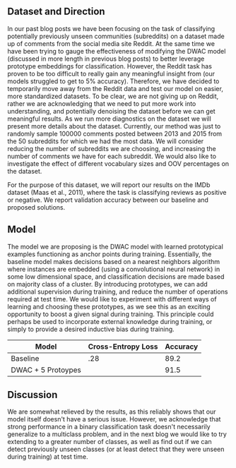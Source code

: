 ## Dataset and Direction
In our past blog posts we have been focusing on the task of classifying potentially previously unseen communities (subreddits) 
on a  dataset made up of comments from the social media site Reddit. At the same time we have been trying to gauge the
effectiveness of modifying the DWAC model (discussed in more length in previous blog posts) to better leverage prototype
embeddings for classification. However, the Reddit task has proven to be too difficult to really gain any meaningful insight
from (our models struggled to get to 5% accuracy). Therefore, we have decided to temporarily move away from the Reddit data
and test our model on easier, more standardized datasets. To be clear, we are not giving up on Reddit, rather we are 
acknowledging that we need to put more work into understanding, and potentially denoising the dataset before we can get
meaningful results. As we run more diagnostics on the dataset we will present more details about the dataset. Currently, our method was just to randomly sample 100000 comments posted between 2013 and 2015 from the 50 subreddits for which we had the most data. We will consider reducing the number of subreddits we are choosing, and increasing the number of comments we have for each subreddit. We would also like to investigate the effect of different vocabulary sizes and OOV percentages on the dataset. 

For the purpose of this dataset, we will report our results on the IMDb dataset (Maas et al., 2011), where the task is 
classifying reviews as positive or negative. We report validation accuracy between our baseline and proposed solutions.


## Model
The model we are proposing is the DWAC model with learned prototypical examples functioning as anchor points during training.
Essentially, the baseline model makes decisions based on a nearest neighbors algorithm where instances are embedded (using a convolutional neural network) in some low dimensional space, and classification decisions are made based on majority class of a cluster. By introducing prototypes, we can add additional supervision during training, and reduce the number of operations required at test time. We would like to experiment with different ways of learning and choosing these prototypes, as we see this as an exciting opportunity to boost a given signal during training. This principle could perhaps be used to incorporate external knowledge during training, or simply to provide a desired inductive bias during training.

|Model| Cross-Entropy Loss | Accuracy|
|-----|--------------------|---------|
|Baseline     | .28        |  89.2   |
| DWAC + 5 Protoypes |     |   91.5  |

## Discussion

We are somewhat relieved by the results, as this reliably shows that our model itself doesn't have a serious issue. However,
we acknowledge that strong performance in a binary classification task doesn't necessarily generalize to a multiclass problem, and in the next blog we would like to try extending to a greater number of classes, as well as find out if we can detect previously unseen classes (or at least detect that they were unseen during training) at test time.
